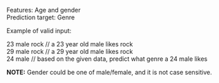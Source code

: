 Features: Age and gender  
Prediction target: Genre  

Example of valid input:

23 male rock // a 23 year old male likes rock  
29 male rock // a 29 year old male likes rock  
24 male // based on the given data, predict what genre a 24 male likes

**NOTE:** Gender could be one of male/female, and it is not case sensitive.
